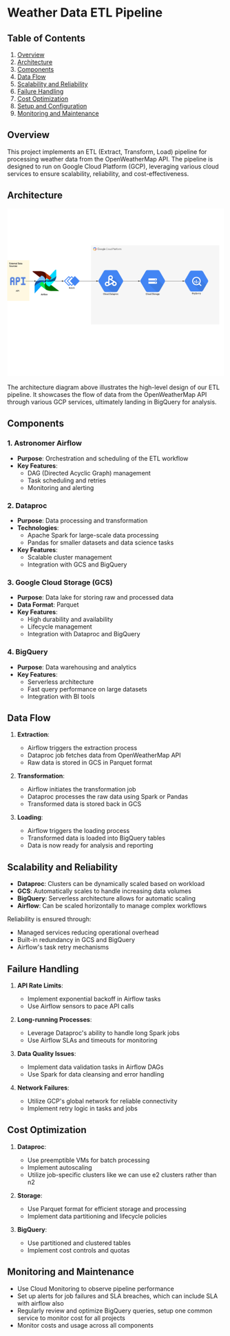 # Weather Data ETL Pipeline

## Table of Contents
1. [Overview](#overview)
2. [Architecture](#architecture)
3. [Components](#components)
4. [Data Flow](#data-flow)
5. [Scalability and Reliability](#scalability-and-reliability)
6. [Failure Handling](#failure-handling)
7. [Cost Optimization](#cost-optimization)
8. [Setup and Configuration](#setup-and-configuration)
9. [Monitoring and Maintenance](#monitoring-and-maintenance)

## Overview

This project implements an ETL (Extract, Transform, Load) pipeline for processing weather data from the OpenWeatherMap API. The pipeline is designed to run on Google Cloud Platform (GCP), leveraging various cloud services to ensure scalability, reliability, and cost-effectiveness.

## Architecture

![ETL Pipeline Architecture](https://raw.githubusercontent.com/kuldeep27396/kuldeep_take_two/refs/heads/main/Architecture/Part%202%20Architecture.png)

The architecture diagram above illustrates the high-level design of our ETL pipeline. It showcases the flow of data from the OpenWeatherMap API through various GCP services, ultimately landing in BigQuery for analysis.

## Components

### 1. Astronomer Airflow
- **Purpose**: Orchestration and scheduling of the ETL workflow
- **Key Features**:
  - DAG (Directed Acyclic Graph) management
  - Task scheduling and retries
  - Monitoring and alerting

### 2. Dataproc
- **Purpose**: Data processing and transformation
- **Technologies**:
  - Apache Spark for large-scale data processing
  - Pandas for smaller datasets and data science tasks
- **Key Features**:
  - Scalable cluster management
  - Integration with GCS and BigQuery

### 3. Google Cloud Storage (GCS)
- **Purpose**: Data lake for storing raw and processed data
- **Data Format**: Parquet
- **Key Features**:
  - High durability and availability
  - Lifecycle management
  - Integration with Dataproc and BigQuery

### 4. BigQuery
- **Purpose**: Data warehousing and analytics
- **Key Features**:
  - Serverless architecture
  - Fast query performance on large datasets
  - Integration with BI tools

## Data Flow

1. **Extraction**: 
   - Airflow triggers the extraction process
   - Dataproc job fetches data from OpenWeatherMap API
   - Raw data is stored in GCS in Parquet format

2. **Transformation**:
   - Airflow initiates the transformation job
   - Dataproc processes the raw data using Spark or Pandas
   - Transformed data is stored back in GCS

3. **Loading**:
   - Airflow triggers the loading process
   - Transformed data is loaded into BigQuery tables
   - Data is now ready for analysis and reporting

## Scalability and Reliability

- **Dataproc**: Clusters can be dynamically scaled based on workload
- **GCS**: Automatically scales to handle increasing data volumes
- **BigQuery**: Serverless architecture allows for automatic scaling
- **Airflow**: Can be scaled horizontally to manage complex workflows

Reliability is ensured through:
- Managed services reducing operational overhead
- Built-in redundancy in GCS and BigQuery
- Airflow's task retry mechanisms

## Failure Handling

1. **API Rate Limits**: 
   - Implement exponential backoff in Airflow tasks
   - Use Airflow sensors to pace API calls

2. **Long-running Processes**:
   - Leverage Dataproc's ability to handle long Spark jobs
   - Use Airflow SLAs and timeouts for monitoring

3. **Data Quality Issues**:
   - Implement data validation tasks in Airflow DAGs
   - Use Spark for data cleansing and error handling

4. **Network Failures**:
   - Utilize GCP's global network for reliable connectivity
   - Implement retry logic in tasks and jobs

## Cost Optimization

1. **Dataproc**:
   - Use preemptible VMs for batch processing
   - Implement autoscaling
   - Utilize job-specific clusters like we can use e2 clusters rather than n2

2. **Storage**:
   - Use Parquet format for efficient storage and processing
   - Implement data partitioning and lifecycle policies

3. **BigQuery**:
   - Use partitioned and clustered tables
   - Implement cost controls and quotas


## Monitoring and Maintenance

- Use Cloud Monitoring to observe pipeline performance
- Set up alerts for job failures and SLA breaches, which can include SLA with airflow also
- Regularly review and optimize BigQuery queries, setup one common service to monitor cost for all projects 
- Monitor costs and usage across all components

